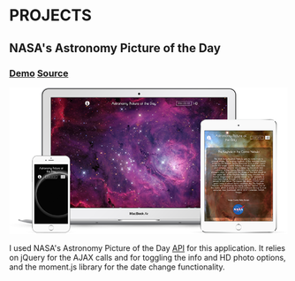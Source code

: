 # PROJECTS

## NASA's Astronomy Picture of the Day 
### [Demo](http://berraknil.github.io/nasa-apod) [Source](http://www.github.com/berraknil/nasa-apod) 

![NASA Astronomy Picture of the Day Application Thumbnail](./images/nasa.png)

I used NASA's Astronomy Picture of the Day [API](http://apod.nasa.gov/apod/lib/about_apod.html) for this application. It relies on jQuery for the AJAX calls and for toggling the info and HD photo options, and the moment.js library for the date change functionality.


